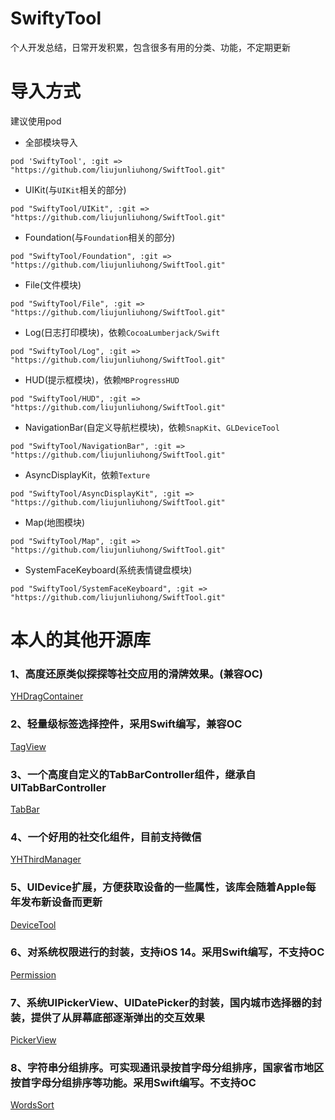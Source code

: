 # SwiftyTool
个人开发总结，日常开发积累，包含很多有用的分类、功能，不定期更新

# 导入方式
建议使用pod

- 全部模块导入

```
pod 'SwiftyTool', :git => "https://github.com/liujunliuhong/SwiftTool.git"
```

- UIKit(与`UIKit`相关的部分)

```
pod "SwiftyTool/UIKit", :git => "https://github.com/liujunliuhong/SwiftTool.git"
```

- Foundation(与`Foundation`相关的部分)

```
pod "SwiftyTool/Foundation", :git => "https://github.com/liujunliuhong/SwiftTool.git"
```

- File(文件模块)

```
pod "SwiftyTool/File", :git => "https://github.com/liujunliuhong/SwiftTool.git"
```

- Log(日志打印模块)，依赖`CocoaLumberjack/Swift`

```
pod "SwiftyTool/Log", :git => "https://github.com/liujunliuhong/SwiftTool.git"
```


- HUD(提示框模块)，依赖`MBProgressHUD`

```
pod "SwiftyTool/HUD", :git => "https://github.com/liujunliuhong/SwiftTool.git"
```

- NavigationBar(自定义导航栏模块)，依赖`SnapKit`、`GLDeviceTool`

```
pod "SwiftyTool/NavigationBar", :git => "https://github.com/liujunliuhong/SwiftTool.git"
```

- AsyncDisplayKit，依赖`Texture`

```
pod "SwiftyTool/AsyncDisplayKit", :git => "https://github.com/liujunliuhong/SwiftTool.git"
```


- Map(地图模块)

```
pod "SwiftyTool/Map", :git => "https://github.com/liujunliuhong/SwiftTool.git"
```

- SystemFaceKeyboard(系统表情键盘模块)

```
pod "SwiftyTool/SystemFaceKeyboard", :git => "https://github.com/liujunliuhong/SwiftTool.git"
```

# 本人的其他开源库
### 1、高度还原类似探探等社交应用的滑牌效果。(兼容OC)

[YHDragContainer](https://github.com/liujunliuhong/YHDragContainer)
### 2、轻量级标签选择控件，采用Swift编写，兼容OC
[TagView](https://github.com/liujunliuhong/TagView)
### 3、一个高度自定义的TabBarController组件，继承自UITabBarController
[TabBar](https://github.com/liujunliuhong/TabBar)
### 4、一个好用的社交化组件，目前支持微信
[YHThirdManager](https://github.com/liujunliuhong/YHThirdManager)
### 5、UIDevice扩展，方便获取设备的一些属性，该库会随着Apple每年发布新设备而更新
[DeviceTool](https://github.com/liujunliuhong/DeviceTool)
### 6、对系统权限进行的封装，支持iOS 14。采用Swift编写，不支持OC
[Permission](https://github.com/liujunliuhong/Permission)
### 7、系统UIPickerView、UIDatePicker的封装，国内城市选择器的封装，提供了从屏幕底部逐渐弹出的交互效果
[PickerView](https://github.com/liujunliuhong/PickerView)
### 8、字符串分组排序。可实现通讯录按首字母分组排序，国家省市地区按首字母分组排序等功能。采用Swift编写。不支持OC
[WordsSort](https://github.com/liujunliuhong/WordsSort)



